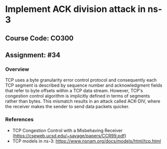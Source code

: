 # Implement ACK division attack in ns-3
## Course Code: CO300
## Assignment: #34
### Overview 
TCP uses a byte granularity error control protocol and consequently each TCP segment
is described by sequence number and acknowledgment fields that refer to byte offsets within
a TCP data stream. However, TCP's congestion control algorithm is implicitly defined in terms
of segments rather than bytes. This mismatch results in an attack called ACK-DIV, where the
receiver makes the sender to send data packets quicker.

### References
* TCP Congestion Control with a Misbehaving Receiver (https://cseweb.ucsd.edu/~savage/papers/CCR99.pdf)
* TCP models in ns-3: https://www.nsnam.org/docs/models/html/tcp.html
